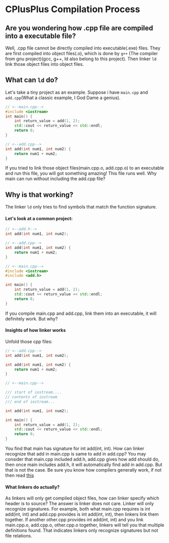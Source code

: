 # CPlusPlus Compilation Process

## Are you wondering how .cpp file are compiled into a executable file?

Well, .cpp file cannot be directly compiled into executable(.exe) files. They are first compiled into object files(.o), which is done by `g++` (The compiler from gnu project)(gcc, g++, ld also belong to this project). Then linker `ld` link those object files into object files.

## What can `ld` do?
Let's take a tiny project as an example. Suppose i have `main.cpp` and `add.cpp`(What a classic example, I God Dame a genius).
``` cpp
// <--main.cpp-->
#include <iostream>
int main() {
    int return_value = add(1, 2);
    std::cout << return_value << std::endl;
    return 0;
}

// <--add.cpp-->
int add(int num1, int num2) {
    return num1 + num2;
}
```

If you tried to link those object files(main.cpp.o, add.cpp.o) to an executable and run this file, you will got something amazing! This file runs well. Why main can run without including the add.cpp file?

## Why is that working?
The linker `ld` only tries to find symbols that match the function signature.

#### Let's look at a common project:
``` cpp
// <--add.h-->
int add(int num1, int num2);

// <--add.cpp-->
int add(int num1, int num2) {
    return num1 + num2;
}

// <--main.cpp-->
#include <iostream>
#include <add.h>

int main() {
    int return_value = add(1, 2);
    std::cout << return_value << std::endl;
    return 0;
}
```
If you compile main.cpp and add.cpp, link them into an executable, it will definitely work. But why?

#### Insights of how linker works
Unfold those cpp files:
```cpp
// <--add.cpp-->
int add(int num1, int num2);

int add(int num1, int num2) {
    return num1 + num2;
}

// <--main.cpp-->

/// start of iostream....
// contents of iostream
/// end of iostream...

int add(int num1, int num2);

int main() {
    int return_value = add(1, 2);
    std::cout << return_value << std::endl;
    return 0;
}
```

You find that main has signature for int add(int, int). How can linker recognize that add in main.cpp is same to add in add.cpp? You may consider that main.cpp included add.h, add.cpp gives how add should do, then once main includes add.h, it will automatically find add in add.cpp. But that is not the case. Be sure you know how compilers generally work, if not then read [this](./compile_process.md)

#### What linkers do actually?

As linkers will only get compiled object files, how can linker specify which header is to source? The answer is linker does not care. Linker will only recognize signatures. For example, both what main.cpp requires is int add(int, int) and add.cpp provides is int add(int, int), then linkers link them together. If another other.cpp provides int add(int, int) and you link main.cpp.o, add.cpp.o, other.cpp.o together, linkers will tell you that multiple definitions found. That indicates linkers only recognize signatures but not file relations.